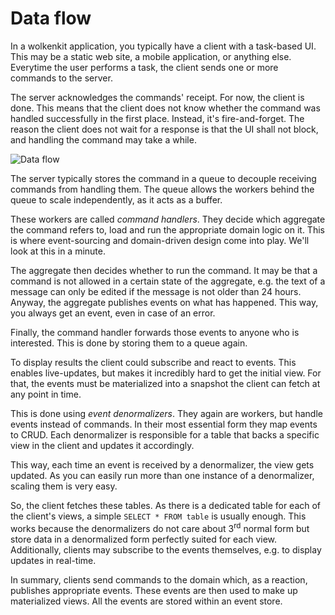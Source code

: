 # Data flow

In a wolkenkit application, you typically have a client with a task-based UI. This may be a static web site, a mobile application, or anything else. Everytime the user performs a task, the client sends one or more commands to the server.

The server acknowledges the commands' receipt. For now, the client is done. This means that the client does not know whether the command was handled successfully in the first place. Instead, it's fire-and-forget. The reason the client does not wait for a response is that the UI shall not block, and handling the command may take a while.

![Data flow](/data-flow/data-flow.svg)

The server typically stores the command in a queue to decouple receiving commands from handling them. The queue allows the workers behind the queue to scale independently, as it acts as a buffer.

These workers are called *command handlers*. They decide which aggregate the command refers to, load and run the appropriate domain logic on it. This is where event-sourcing and domain-driven design come into play. We'll look at this in a minute.

The aggregate then decides whether to run the command. It may be that a command is not allowed in a certain state of the aggregate, e.g. the text of a message can only be edited if the message is not older than 24 hours. Anyway, the aggregate publishes events on what has happened. This way, you always get an event, even in case of an error.

Finally, the command handler forwards those events to anyone who is interested. This is done by storing them to a queue again.

To display results the client could subscribe and react to events. This enables live-updates, but makes it incredibly hard to get the initial view. For that, the events must be materialized into a snapshot the client can fetch at any point in time.

This is done using *event denormalizers*. They again are workers, but handle events instead of commands. In their most essential form they map events to CRUD. Each denormalizer is responsible for a table that backs a specific view in the client and updates it accordingly.

This way, each time an event is received by a denormalizer, the view gets updated. As you can easily run more than one instance of a denormalizer, scaling them is very easy.

So, the client fetches these tables. As there is a dedicated table for each of the client's views, a simple `SELECT * FROM table` is usually enough. This works because the denormalizers do not care about 3<sup>rd</sup> normal form but store data in a denormalized form perfectly suited for each view. Additionally, clients may subscribe to the events themselves, e.g. to display updates in real-time.

In summary, clients send commands to the domain which, as a reaction, publishes appropriate events. These events are then used to make up materialized views. All the events are stored within an event store.
